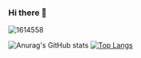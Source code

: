 ### Hi there 👋


![1614558](https://user-images.githubusercontent.com/57394982/121431103-a3bd7a00-c981-11eb-9496-b7ba4158fd37.jpg)

![Anurag's GitHub stats](https://github-readme-stats.vercel.app/api?username=yaserananbeh&show_icons=true&theme=radical&hide=stars) 
[![Top Langs](https://github-readme-stats.vercel.app/api/top-langs/?username=yaserananbeh&layout=compact&hide=CSS)](https://github.com/anuraghazra/github-readme-stats)



<!--
**yaserananbeh/yaserananbeh** is a ✨ _special_ ✨ repository because its `README.md` (this file) appears on your GitHub profile.

Here are some ideas to get you started:

- 🔭 I’m currently working on ...
- 🌱 I’m currently learning ...
- 👯 I’m looking to collaborate on ...
- 🤔 I’m looking for help with ...
- 💬 Ask me about ...
- 📫 How to reach me: ...
- 😄 Pronouns: ...
- ⚡ Fun fact: ...
-->
